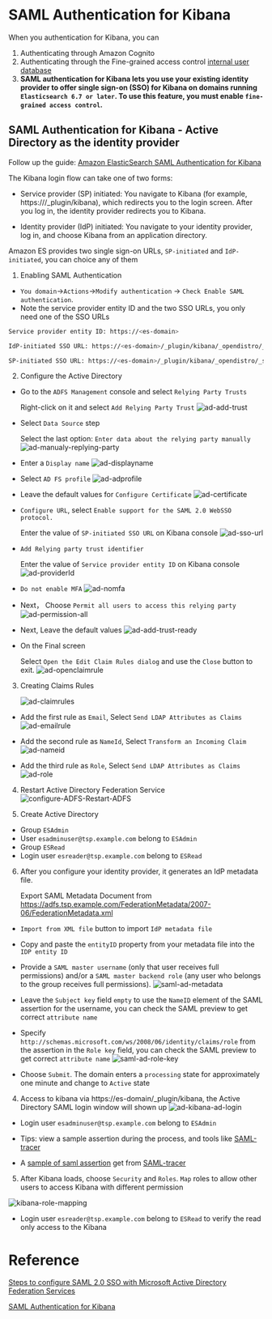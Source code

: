 # SAML Authentication for Kibana

When you authentication for Kibana, you can
1. Authenticating through Amazon Cognito
2. Authenticating through the Fine-grained access control [internal user database](https://docs.amazonaws.cn/en_us/elasticsearch-service/latest/developerguide/fgac.html#fgac-kibana)
3. **SAML authentication for Kibana lets you use your existing identity provider to offer single sign-on (SSO) for Kibana on domains running `Elasticsearch 6.7 or later`. To use this feature, you must enable `fine-grained access control`.**


## SAML Authentication for Kibana - Active Directory as the identity provider

Follow up the guide: [Amazon ElasticSearch SAML Authentication for Kibana](https://docs.amazonaws.cn/en_us/elasticsearch-service/latest/developerguide/saml.html)

The Kibana login flow can take one of two forms:

- Service provider (SP) initiated: You navigate to Kibana (for example, https://<es-domain>/_plugin/kibana), which redirects you to the login screen. After you log in, the identity provider redirects you to Kibana.

- Identity provider (IdP) initiated: You navigate to your identity provider, log in, and choose Kibana from an application directory.

Amazon ES provides two single sign-on URLs, `SP-initiated` and `IdP-initiated`, you can choice any of them

1. Enabling SAML Authentication
- `You domain`->`Actions`->`Modify authentication` -> `Check Enable SAML authentication`.
- Note the service provider entity ID and the two SSO URLs, you only need one of the SSO URLs
```bash
Service provider entity ID: https://<es-domain>

IdP-initiated SSO URL: https://<es-domain>/_plugin/kibana/_opendistro/_security/saml/acs/idpinitiated

SP-initiated SSO URL: https://<es-domain>/_plugin/kibana/_opendistro/_security/saml/acs 
```

2. Configure the Active Directory
- Go to the `ADFS Management` console and select `Relying Party Trusts`

    Right-click on it and select `Add Relying Party Trust`
    ![ad-add-trust](media/ad-add-trust.png)

- Select `Data Source` step

    Select the last option: `Enter data about the relying party manually`
    ![ad-manualy-replying-party](media/ad-manualy-replying-party.png)

- Enter a `Display name`
![ad-displayname](media/ad-displayname.png)

- Select `AD FS profile`
![ad-adprofile](media/ad-adprofile.png)

- Leave the default values for `Configure Certificate`
![ad-certificate](media/ad-certificate.png)

- `Configure URL`, select `Enable support for the SAML 2.0 WebSSO protocol.`

    Enter the value of `SP-initiated SSO URL` on Kibana console
    ![ad-sso-url](media/ad-sso-url.png)

- `Add Relying party trust identifier` 

    Enter the value of `Service provider entity ID` on Kibana console
    ![ad-providerId](media/ad-providerId.png)

- `Do not enable MFA`
![ad-nomfa](media/ad-nomfa.png)

- Next， Choose `Permit all users to access this relying party`
![ad-permission-all](media/ad-permission-all.png)

- Next, Leave the default values
![ad-add-trust-ready](media/ad-add-trust-ready.png)

- On the Final screen

    Select `Open the Edit Claim Rules dialog` and use the `Close` button to exit.
    ![ad-openclaimrule](media/ad-openclaimrule.png)

3. Creating Claims Rules

    ![ad-claimrules](media/ad-claimrules.png)

- Add the first rule as `Email`, Select `Send LDAP Attributes as Claims`
![ad-emailrule](media/ad-emailrule.png)

- Add the second rule as `NameId`, Select `Transform an Incoming Claim`
![ad-nameid](media/ad-nameid.png)

- Add the third rule as `Role`, Select `Send LDAP Attributes as Claims`
![ad-role](media/ad-role.png)

4. Restart Active Directory Federation Service
![configure-ADFS-Restart-ADFS](media/configure-ADFS-Restart-ADFS.png)

5. Create Active Directory
- Group `ESAdmin`
- User `esadminuser@tsp.example.com` belong to `ESAdmin`
- Group `ESRead`
- Login user `esreader@tsp.example.com` belong to `ESRead` 

6. After you configure your identity provider, it generates an IdP metadata file.

    Export SAML Metadata Document from https://adfs.tsp.example.com/FederationMetadata/2007-06/FederationMetadata.xml

- `Import from XML file` button to import `IdP metadata file`
- Copy and paste the `entityID` property from your metadata file into the `IDP entity ID`
- Provide a `SAML master username` (only that user receives full permissions) and/or a `SAML master backend role` (any user who belongs to the group receives full permissions).
![saml-ad-metadata](media/saml-ad-metadata.png)

- Leave the `Subject key` field `empty` to use the `NameID` element of the SAML assertion for the username, you can check the SAML preview to get correct `attribute name`
- Specify `http://schemas.microsoft.com/ws/2008/06/identity/claims/role` from the assertion in the `Role key` field, you can check the SAML preview to get correct `attribute name`
![saml-ad-role-key](media/saml-ad-role-key.png)

- Choose `Submit`. The domain enters a `processing` state for approximately one minute and change to `Active` state

4. Access to kibana via https://es-domain/_plugin/kibana, the Active Directory SAML login window will shown up
![ad-kibana-ad-login](media/ad-kibana-ad-login.png)

- Login user `esadminuser@tsp.example.com` belong to `ESAdmin`

- Tips: view a sample assertion during the process, and tools like [SAML-tracer](https://addons.mozilla.org/en-US/firefox/addon/saml-tracer/)

- A [sample of saml assertion](ad-saml.xml) get from [SAML-tracer](https://addons.mozilla.org/en-US/firefox/addon/saml-tracer/)

5. After Kibana loads, choose `Security` and `Roles`.
`Map` roles to allow other users to access Kibana with different permission

![kibana-role-mapping](media/kibana-role-mapping.png)

- Login user `esreader@tsp.example.com` belong to `ESRead` to verify the read only access to the Kibana

# Reference
[Steps to configure SAML 2.0 SSO with Microsoft Active Directory Federation Services](https://www.ispringsolutions.com/articles/ispring-learn-sso-with-microsoft-active-directory-federation-services)

[SAML Authentication for Kibana](https://docs.amazonaws.cn/en_us/elasticsearch-service/latest/developerguide/saml.html)

